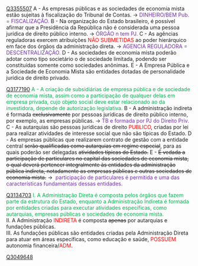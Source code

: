 [Q3355507](https://www.qconcursos.com/questoes-de-concursos/questoes/d6bdd576-32)
A - As empresas públicas e as sociedades de economia mista estão sujeitas à fiscalização do Tribunal de Contas. -> <span style="color:rgb(112, 48, 160)">DINHEIRO/BEM Pub. = FISCALIZAÇÃO.</span>
B - Na organização do Estado brasileiro, é possível afirmar que a Presidência da República não é considerada uma pessoa jurídica de direito público interno. -> <span style="color:rgb(112, 48, 160)">ÓRGÃO n tem PJ.</span>
C - As agências reguladoras exercem atribuições <span style="color:rgb(255, 0, 0)">NÃO SUBMETIDAS</span> ao poder hierárquico em face dos órgãos da administração direta. -> <span style="color:rgb(112, 48, 160)">AGENCIA REGULADORA = DESCENTRALIZAÇÃO.</span>
D - As sociedades de economia mista poderão adotar como tipo societário o de sociedade limitada, podendo ser constituídas somente como sociedades anônimas.
E - A Empresa Pública e a Sociedade de Economia Mista são entidades dotadas de personalidade jurídica de direito privado.

[Q3177190](https://www.qconcursos.com/questoes-de-concursos/questoes/e27867dd-df)
<span style="color:rgb(0, 176, 80)">A - A criação de subsidiárias de empresa pública e de sociedade de economia mista, assim como a participação de qualquer delas em empresa privada, cujo objeto social deve estar relacionado ao da investidora, depende de autorização legislativa.</span>
B - A administração indireta é formada ~~exclusivamente~~ por pessoas jurídicas de direito público interno, por exemplo, as empresas públicas. -> <span style="color:rgb(112, 48, 160)">TB e formada por PJ do Direito Priv.</span>
C - As autarquias são pessoas jurídicas de direito <span style="color:rgb(255, 0, 0)">PUBLICO</span>, criadas por lei para realizar atividades de interesse social que não são típicas do Estado.
D - As empresas públicas que realizarem contrato de gestão com a entidade central ~~serão qualificadas como autarquias em regime especial~~, para as quais poderão ser delegadas ~~atividades típicas do Estado.~~
E - ~~É vedada a participação de particulares no capital das sociedades de economia mista, o qual deverá pertencer integralmente às entidades da administração pública indireta, notadamente as empresas públicas e outras sociedades de economia mista.~~ ->  <span style="color:rgb(112, 48, 160)">participação de particulares é permitida e uma das características fundamentais dessas entidades.</span> 

[Q3134703](https://www.qconcursos.com/questoes-de-concursos/questoes/b27023b7-cb)
<span style="color:rgb(0, 176, 80)">I. A Administração Direta é composta pelos órgãos que fazem parte da estrutura do Estado, enquanto a Administração Indireta é formada por entidades criadas para executar atividades específicas, como autarquias, empresas públicas e sociedades de economia mista.</span>  
II. A Administração <span style="color:rgb(255, 0, 0)">INDIRETA</span> é composta ~~apenas~~ por autarquias e fundações públicas.  
III. As fundações públicas são entidades criadas pela Administração Direta para atuar em áreas específicas, como educação e saúde, <span style="color:rgb(255, 0, 0)">POSSUEM</span> autonomia financeira/<span style="color:rgb(255, 0, 0)">ADM</span>.

[Q3049648](https://www.qconcursos.com/questoes-de-concursos/questoes/b6b54adb-91)
